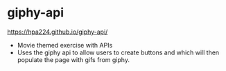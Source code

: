 # giphy-api
https://hpa224.github.io/giphy-api/
- Movie themed exercise with APIs
- Uses the giphy api to allow users to create buttons and which will then populate the page with gifs from giphy.
